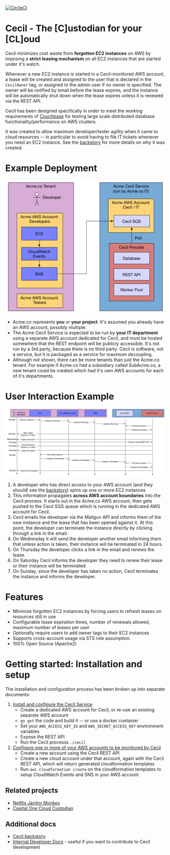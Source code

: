[![CircleCI](https://circleci.com/gh/tleyden/cecil.svg?style=svg&circle-token=95a33d3c7729a0423eb4acdf306a8ebf398647d3)](https://circleci.com/gh/tleyden/cecil)

# Cecil - The [C]ustodian for your [CL]oud

Cecil minimizes cost waste from **forgotten EC2 instances** on AWS by imposing a **strict leasing mechanism** on all EC2 instances that are started under it's watch.

Whenever a new EC2 instance is started in a Cecil-monitored AWS account, a lease will be created and assigned to the user that is declared in the `CecilOwner` tag, or assigned to the admin user if no owner is specified.  The owner will be notified by email before the lease expires, and the instance will be automatically shut down when the lease expires unless it is renewed via the REST API.  

Cecil has been designed specifically in order to meet the working requirements of [Couchbase](http://www.couchbase.com) for testing large scale distributed database functionality/performance on AWS clusters.

It was created to allow maximum developer/tester agility when it came to cloud resources -- in particular to avoid having to file IT tickets whenever you need an EC2 instance.  See the [backstory](docs/backstory.md) for more details on why it was created.

# Example Deployment

![](docs/architecture-flowcharts/system-overview-diagram.png)

* Acme.co represents **you** or **your project**.  It's assumed you already have an AWS account, possibly multiple.
* The Acme Cecil Service is expected to be run by **your IT department** using a separate AWS account dedicated for Cecil, and must be hosted somewhere that the REST endpoint will be publicly accessible.  It's not run by a 3rd party, because there is no third party.  Cecil is software, not a service, but it is packaged as a service for maximum decoupling.
* Although not shown, there can be more tenants than just the Acme.co tenant.  For example if Acme.co had a subsidiary called SubAcme.co, a new tenant could be created which had it's own AWS accounts for each of it's departments.

# User Interaction Example

![](docs/architecture-flowcharts/interaction-diagram.png)

1. A developer who has direct access to your AWS account (and they should!  see the [backstory](docs/backstory.md)) spins up one or more EC2 instances
1. This information propagates **across AWS account boundaries** into the Cecil process.  It starts out in the Acme.co AWS account, then gets pushed to the Cecil SQS queue which is running in the dedicated AWS account for Cecil.
1. Cecil emails the developer via the Mailgun API and informs them of the new instance and the lease that has been opened against it.  At this point, the developer can terminate the instance directly by clicking through a link in the email.
1. On Wednesday it will send the developer another email informing them that unless action is taken, their instance will be terminated in 24 hours.
1. On Thursday the developer clicks a link in the email and renews the lease.
1. On Saturday Cecil informs the developer they need to renew their lease or their instance will be terminated.
1. On Sunday, since the developer has taken no action, Cecil terminates the instance and informs the developer.

# Features

* Minimize forgotten EC2 instances by forcing users to refresh leases on resources still in use
* Configurable lease expiration times, number of renewals allowed, maximum number of leases per user
* Optionally require users to add owner tags to their EC2 instances
* Supports cross-account usage via STS role assumption.
* 100% Open Source (Apache2)

# Getting started: Installation and setup

The installation and configuration process has been broken up into separate documents:

1. [Install and configure the Cecil Service](docs/InstallCecilService.md)
   * Create a dedicated AWS account for Cecil, or re-use an existing separate AWS account
   * `go get` the code and build it -- or use a docker container
   * Set your `AWS_ACCESS_KEY_ID` and `AWS_SECRET_ACCESS_KEY` environment variables
   * Expose the REST API
   * Run the Cecil processs `./cecil`
1. [Configure one or more of your AWS accounts to be monitored by Cecil](docs/ConfigureAWSAccount.md)
   * Create a new account using the Cecil REST API
   * Create a new cloud account under that account, again with the Cecil REST API, which will return generated cloudformation templates 
   * Run `aws cloudformation create` on the cloudformation templates to setup CloudWatch Events and SNS in your AWS account 

## Related projects

* [Netflix Janitor Monkey](https://github.com/Netflix/SimianArmy/wiki/Janitor-Home)
* [Capital One Cloud Custodian](https://github.com/capitalone/cloud-custodian)

## Additional docs

* [Cecil backstory](docs/backstory.md)
* [Internal Developer Docs](docs/Dev.md) - useful if you want to contribute to Cecil development




